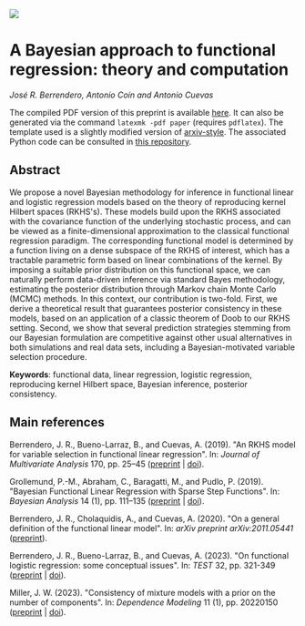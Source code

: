 [![](https://img.shields.io/badge/arXiv-2312.14086-B31B1B?logo=arxiv)](https://arxiv.org/abs/2312.14086)

# A Bayesian approach to functional regression: theory and computation

*José R. Berrendero, Antonio Coín and Antonio Cuevas*

The compiled PDF version of this preprint is available [here](https://arxiv.org/pdf/2312.14086). It can also be generated via the command `latexmk -pdf paper` (requires `pdflatex`). The template used is a slightly modified version of [arxiv-style](https://github.com/kourgeorge/arxiv-style). The associated Python code can be consulted in [this repository](https://github.com/antcc/rk-bfr).

## Abstract

We propose a novel Bayesian methodology for inference in functional linear and logistic regression models based on the theory of reproducing kernel Hilbert spaces (RKHS's). These models build upon the RKHS associated with the covariance function of the underlying stochastic process, and can be viewed as a finite-dimensional approximation to the classical functional regression paradigm. The corresponding functional model is determined by a function living on a dense subspace of the RKHS of interest, which has a tractable parametric form based on linear combinations of the kernel. By imposing a suitable prior distribution on this functional space, we can naturally perform data-driven inference via standard Bayes methodology, estimating the posterior distribution through Markov chain Monte Carlo (MCMC) methods. In this context, our contribution is two-fold. First, we derive a theoretical result that guarantees posterior consistency in these models, based on an application of a classic theorem of Doob to our RKHS setting. Second, we show that several prediction strategies stemming from our Bayesian formulation are competitive against other usual alternatives in both simulations and real data sets, including a Bayesian-motivated variable selection procedure.

**Keywords**: functional data, linear regression, logistic regression, reproducing kernel Hilbert space, Bayesian inference, posterior consistency.

## Main references

Berrendero, J. R., Bueno-Larraz, B., and Cuevas, A. (2019). "An RKHS model for variable selection in functional linear regression". In: *Journal of Multivariate Analysis* 170, pp. 25–45 ([preprint](https://verso.mat.uam.es/~joser.berrendero/papers/2018-jmva-pre.pdf) | [doi](https://doi.org/10.1016/j.jmva.2018.04.008)).

Grollemund, P.-M., Abraham, C., Baragatti, M., and Pudlo, P. (2019). "Bayesian Functional Linear Regression with Sparse Step Functions". In: *Bayesian Analysis* 14 (1), pp. 111–135 ([preprint](https://arxiv.org/abs/1604.08403) | [doi](https://doi.org/10.1214/18-BA1095)).

Berrendero, J. R., Cholaquidis, A., and Cuevas, A. (2020). "On a general definition of the functional linear model". In: *arXiv preprint arXiv:2011.05441* ([preprint](https://arxiv.org/abs/2011.05441)).

Berrendero, J. R., Bueno-Larraz, B., and Cuevas, A. (2023). "On functional logistic regression: some conceptual issues". In: *TEST* 32, pp. 321-349 ([preprint](https://arxiv.org/abs/1812.00721) | [doi](https://link.springer.com/article/10.1007/s11749-022-00836-9)).

Miller, J. W. (2023). "Consistency of mixture models with a prior on the number of components". In: *Dependence Modeling* 11 (1), pp. 20220150 ([preprint](https://arxiv.org/abs/2205.03384) | [doi](https://doi.org/10.1515/demo-2022-0150)).
